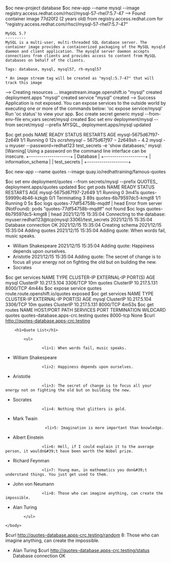 $oc new-project database
$oc new-app --name mysql --image registry.access.redhat.com/rhscl/mysql-57-rhel7:5.7-47
--> Found container image 77d20f2 (2 years old) from registry.access.redhat.com for "registry.access.redhat.com/rhscl/mysql-57-rhel7:5.7-47"

    MySQL 5.7 
    --------- 
    MySQL is a multi-user, multi-threaded SQL database server. The container image provides a containerized packaging of the MySQL mysqld daemon and client application. The mysqld server daemon accepts connections from clients and provides access to content from MySQL databases on behalf of the clients.

    Tags: database, mysql, mysql57, rh-mysql57

    * An image stream tag will be created as "mysql:5.7-47" that will track this image

--> Creating resources ...
    imagestream.image.openshift.io "mysql" created
    deployment.apps "mysql" created
    service "mysql" created
--> Success
    Application is not exposed. You can expose services to the outside world by executing one or more of the commands below:
     'oc expose service/mysql' 
    Run 'oc status' to view your app.
$oc create secret generic mysql --from-env-file env_vars 
secret/mysql created
$oc set env deployment/mysql --from secret/mysql --prefix MYSQL_ 
deployment.apps/mysql updated

$oc get pods
NAME                     READY   STATUS    RESTARTS   AGE
mysql-5675d67f97-2z649   1/1     Running   0          12s
$oc rsh mysql-5675d67f97-2z649
sh-4.2$ mysql -u myuser --password=redhat123 test_secrets -e 'show databases;'
mysql: [Warning] Using a password on the command line interface can be insecure.
+--------------------+
| Database           |
+--------------------+
| information_schema |
| test_secrets       |
+--------------------+


$oc new-app --name quotes --image quay.io/redhattraining/famous-quotes

$oc set env deployment/quotes --from secrets/mysql --prefix QUOTES_
deployment.apps/quotes updated
$oc get pods
NAME                      READY   STATUS        RESTARTS   AGE
mysql-5675d67f97-2z649    1/1     Running       0          3m41s
quotes-59999c4b46-kzkgb   0/1     Terminating   3          89s
quotes-6b79597dc5-kmgt8   1/1     Running       0          5s
$oc logs quotes-77df54758b-mqdtf | head 
Error from server (NotFound): pods "quotes-77df54758b-mqdtf" not found
$oc logs quotes-6b79597dc5-kmgt8 | head
2021/12/15 15:35:04 Connecting to the database: myuser:redhat123@tcp(mysql:3306)/test_secrets
2021/12/15 15:35:04 Database connection OK
2021/12/15 15:35:04 Creating schema
2021/12/15 15:35:04 Adding quotes
2021/12/15 15:35:04 Adding quote: When words fail, music speaks.
- William Shakespeare
2021/12/15 15:35:04 Adding quote: Happiness depends upon ourselves.
- Aristotle
2021/12/15 15:35:04 Adding quote: The secret of change is to focus all your energy not on fighting the old but on building the new.
- Socrates

$oc get services
NAME     TYPE        CLUSTER-IP     EXTERNAL-IP   PORT(S)    AGE
mysql    ClusterIP   10.217.5.104   <none>        3306/TCP   10m
quotes   ClusterIP   10.217.5.131   <none>        8000/TCP   4m44s
$oc expose service quotes
route.route.openshift.io/quotes exposed
$oc get services
NAME     TYPE        CLUSTER-IP     EXTERNAL-IP   PORT(S)    AGE
mysql    ClusterIP   10.217.5.104   <none>        3306/TCP   10m
quotes   ClusterIP   10.217.5.131   <none>        8000/TCP   4m53s
$oc get routes
NAME     HOST/PORT                              PATH   SERVICES   PORT       TERMINATION   WILDCARD
quotes   quotes-database.apps-crc.testing          quotes     8000-tcp                 None
$curl http://quotes-database.apps-crc.testing
<html>
	<head>
        <title>Quotes</title>
    </head>
    <body>
       
        <h1>Quote List</h1>
        
            <ul>
                
                    <li>1: When words fail, music speaks.
- William Shakespeare
</li>
                
                    <li>2: Happiness depends upon ourselves.
- Aristotle
</li>
                
                    <li>3: The secret of change is to focus all your energy not on fighting the old but on building the new.
- Socrates
</li>
                
                    <li>4: Nothing that glitters is gold.
- Mark Twain</li>
                
                    <li>5: Imagination is more important than knowledge.
- Albert Einstein
</li>
                
                    <li>6: Hell, if I could explain it to the average person, it wouldn&#39;t have been worth the Nobel prize.
- Richard Feynman
</li>
                
                    <li>7: Young man, in mathematics you don&#39;t understand things. You just get used to them.
- John von Neumann
</li>
                
                    <li>8: Those who can imagine anything, can create the impossible.
- Alan Turing
</li>
                
            </ul>
        
    </body>
</html>


$curl http://quotes-database.apps-crc.testing/random
8: Those who can imagine anything, can create the impossible.
- Alan Turing
$curl http://quotes-database.apps-crc.testing/status
Database connection OK
